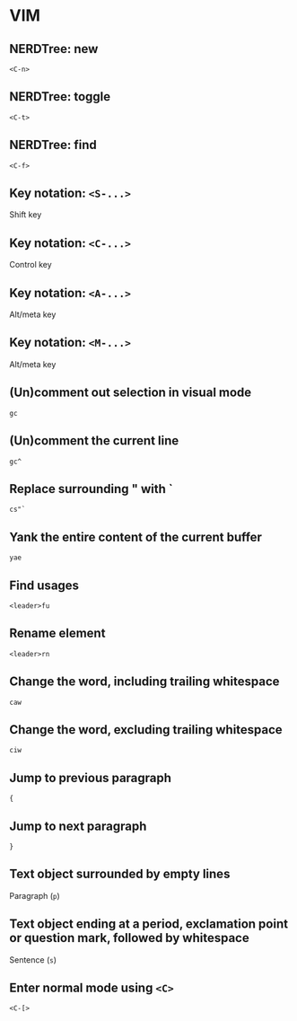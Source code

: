 # VIM

## NERDTree: new

`<C-n>`

## NERDTree: toggle

`<C-t>`

## NERDTree: find

`<C-f>`

## Key notation: `<S-...>`

Shift key

## Key notation: `<C-...>`

Control key

## Key notation: `<A-...>`

Alt/meta key

## Key notation: `<M-...>`

Alt/meta key

## (Un)comment out selection in visual mode

```text
gc
```

## (Un)comment the current line

```text
gc^
```

## Replace surrounding " with `

```text
cs"`
```

## Yank the entire content of the current buffer

```text
yae
```

## Find usages

```text
<leader>fu
```

## Rename element

```text
<leader>rn
```

## Change the word, including trailing whitespace

```text
caw
```

## Change the word, excluding trailing whitespace

```text
ciw
```

## Jump to previous paragraph

```text
{
```

## Jump to next paragraph

```text
}
```

## Text object surrounded by empty lines

Paragraph (`p`)

## Text object ending at a period, exclamation point or question mark, followed by whitespace

Sentence (`s`)

## Enter normal mode using `<C>`

`<C-[>`
